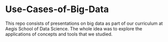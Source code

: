 # Use-Cases-of-Big-Data
This repo consists of presentations on big data as part of our curriculum at Aegis School of Data Science. The whole idea was to explore the applications of concepts and tools that we studied.
